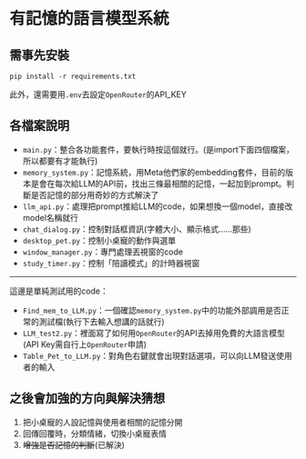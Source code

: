 # 有記憶的語言模型系統
## 需事先安裝
```
pip install -r requirements.txt
```
此外，還需要用`.env`去設定`OpenRouter`的API_KEY

## 各檔案說明
- `main.py`：整合各功能套件，要執行時按這個就行。(是import下面四個檔案，所以都要有才能執行)
- `memory_system.py`：記憶系統，用Meta他們家的embedding套件，目前的版本是會在每次給LLM的API前，找出三條最相關的記憶，一起加到prompt。判斷是否記憶的部分用奇妙的方式解決了
- `llm_api.py`：處理把prompt推給LLM的code，如果想換一個model，直接改model名稱就行
- `chat_dialog.py`：控制對話框資訊(字體大小、顯示格式......那些)
- `desktop_pet.py`：控制小桌寵的動作與選單
- `window_manager.py`：專門處理丟視窗的code
- `study_timer.py`：控制「陪讀模式」的計時器視窗
---
這邊是單純測試用的code：
- `Find_mem_to_LLM.py`：一個確認`memory_system.py`中的功能外部調用是否正常的測試檔(執行下去輸入想講的話就行)
- `LLM_test2.py`：裡面寫了如何用`OpenRouter`的API去掉用免費的大語言模型(API Key需自行上`OpenRouter`申請)
- `Table_Pet_to_LLM.py`：對角色右鍵就會出現對話選項，可以向LLM發送使用者的輸入

## 之後會加強的方向與解決猜想
1. 把小桌寵的人設記憶與使用者相關的記憶分開
2. 回傳回覆時，分類情緒，切換小桌寵表情 
3. ~~增強是否記憶的判斷~~(已解決) 